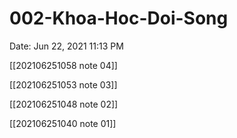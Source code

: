 # 002-Khoa-Hoc-Doi-Song

Date: Jun 22, 2021 11:13 PM

[[202106251058 note 04]]

[[202106251053 note 03]]

[[202106251048 note 02]]

[[202106251040 note 01]]